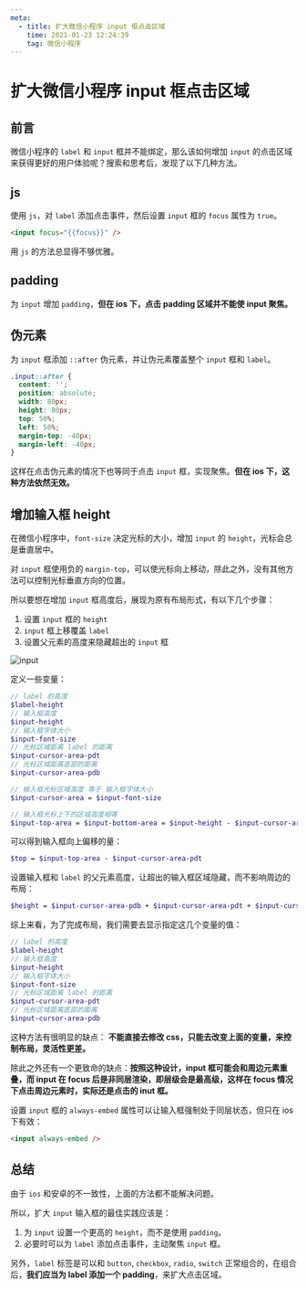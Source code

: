 ```yaml
---
meta:
  - title: 扩大微信小程序 input 框点击区域
    time: 2021-01-23 12:24:39
    tag: 微信小程序
---
```


# 扩大微信小程序 input 框点击区域

## 前言

微信小程序的 `label` 和 `input` 框并不能绑定，那么该如何增加 `input` 的点击区域来获得更好的用户体验呢？搜索和思考后，发现了以下几种方法。

<!-- more -->

## js

使用 `js`，对 `label` 添加点击事件，然后设置 `input` 框的 `focus` 属性为 `true`。

```html
<input focus="{{focus}}" />
```

用 `js` 的方法总显得不够优雅。

## padding

为 `input` 增加 `padding`，**但在 ios 下，点击 padding 区域并不能使 input 聚焦。**

## 伪元素

为 `input` 框添加 `::after` 伪元素，并让伪元素覆盖整个 `input` 框和 `label`。

```css
.input::after {
  content: '';
  position: absolute;
  width: 80px;
  height: 80px;
  top: 50%;
  left: 50%;
  margin-top: -40px;
  margin-left: -40px;
}
```

这样在点击伪元素的情况下也等同于点击 `input` 框，实现聚焦。**但在 ios 下，这种方法依然无效。**

## 增加输入框 height

在微信小程序中，`font-size` 决定光标的大小，增加 `input` 的 `height`，光标会总是垂直居中。

对 `input` 框使用负的 `margin-top`，可以使光标向上移动，除此之外，没有其他方法可以控制光标垂直方向的位置。

所以要想在增加 `input` 框高度后，展现为原有布局形式，有以下几个步骤：

1. 设置 `input` 框的 `height`
2. `input` 框上移覆盖 `label`
3. 设置父元素的高度来隐藏超出的 `input` 框

![input](https://fireli-1256465711.cos.ap-chengdu.myqcloud.com/img/%E5%BE%AE%E4%BF%A1%E5%B0%8F%E7%A8%8B%E5%BA%8Finput%E6%A1%86%E6%89%A9%E5%A4%A7%E7%82%B9%E5%87%BB%E5%8C%BA%E5%9F%9F.PNG)

定义一些变量：

```scss
// label 的高度
$label-height
// 输入框高度
$input-height
// 输入框字体大小
$input-font-size
// 光标区域距离 label 的距离
$input-cursor-area-pdt
// 光标区域距离底部的距离
$input-cursor-area-pdb

// 输入框光标区域高度 等于 输入框字体大小
$input-cursor-area = $input-font-size

// 输入框光标上下的区域高度相等
$input-top-area = $input-bottom-area = $input-height - $input-cursor-area
```

可以得到输入框向上偏移的量：

```scss
$top = $input-top-area - $input-cursor-area-pdt
```

设置输入框和 `label` 的父元素高度，让超出的输入框区域隐藏，而不影响周边的布局：

```scss
$height = $input-cursor-area-pdb + $input-cursor-area-pdt + $input-cursor-area + $label-height
```

综上来看，为了完成布局，我们需要去显示指定这几个变量的值：

```scss
// label 的高度
$label-height
// 输入框高度
$input-height
// 输入框字体大小
$input-font-size
// 光标区域距离 label 的距离
$input-cursor-area-pdt
// 光标区域距离底部的距离
$input-cursor-area-pdb
```

这种方法有很明显的缺点： **不能直接去修改 css，只能去改变上面的变量，来控制布局，灵活性更差。**

除此之外还有一个更致命的缺点：**按照这种设计，input 框可能会和周边元素重叠，而 input 在 focus 后是非同层渲染，即层级会是最高级，这样在 focus 情况下点击周边元素时，实际还是点击的 inut 框。**

设置 `input` 框的 `always-embed` 属性可以让输入框强制处于同层状态，但只在 ios 下有效：

```html
<input always-embed />
```

## 总结

由于 `ios` 和安卓的不一致性，上面的方法都不能解决问题。

所以，扩大 `input` 输入框的最佳实践应该是：

1. 为 `input` 设置一个更高的 `height`，而不是使用 `padding`。
2. 必要时可以为 `label` 添加点击事件，主动聚焦 `input` 框。

另外，`label` 标签是可以和 `button`, `checkbox`, `radio`, `switch` 正常组合的，在组合后，**我们应当为 label 添加一个 padding**，来扩大点击区域。

